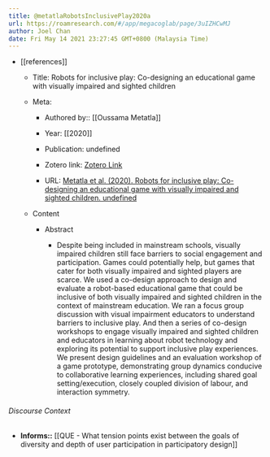 ```yaml
---
title: @metatlaRobotsInclusivePlay2020a
url: https://roamresearch.com/#/app/megacoglab/page/3uIZHCwMJ
author: Joel Chan
date: Fri May 14 2021 23:27:45 GMT+0800 (Malaysia Time)
---
```


- [[references]]

    - Title: Robots for inclusive play: Co-designing an educational game with visually impaired and sighted children

    - Meta:

        - Authored by:: [[Oussama Metatla]]

        - Year: [[2020]]

        - Publication: undefined

        - Zotero link: [Zotero Link](zotero://select/items/7_5ZKADBU2)

        - URL: [Metatla et al. (2020). Robots for inclusive play: Co-designing an educational game with visually impaired and sighted children. undefined](https://doi.org/10.1145/3313831.3376270)

    - Content

        - Abstract

            - Despite being included in mainstream schools, visually impaired children still face barriers to social engagement and participation. Games could potentially help, but games that cater for both visually impaired and sighted players are scarce. We used a co-design approach to design and evaluate a robot-based educational game that could be inclusive of both visually impaired and sighted children in the context of mainstream education. We ran a focus group discussion with visual impairment educators to understand barriers to inclusive play. And then a series of co-design workshops to engage visually impaired and sighted children and educators in learning about robot technology and exploring its potential to support inclusive play experiences. We present design guidelines and an evaluation workshop of a game prototype, demonstrating group dynamics conducive to collaborative learning experiences, including shared goal setting/execution, closely coupled division of labour, and interaction symmetry.

###### Discourse Context

- **Informs::** [[QUE - What tension points exist between the goals of diversity and depth of user participation in participatory design]]
